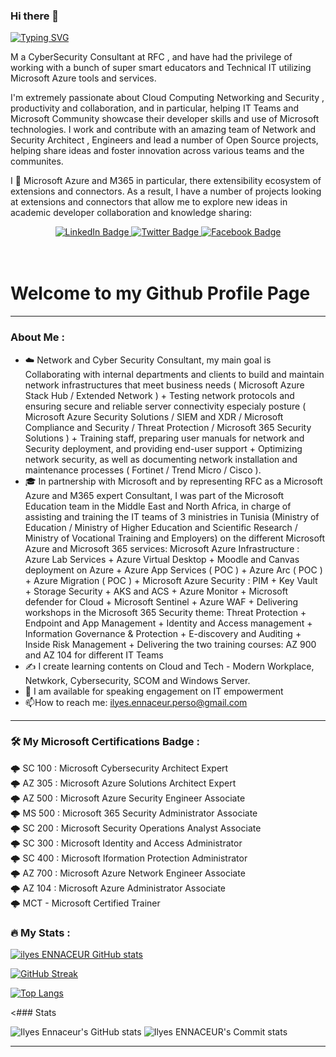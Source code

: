 ### Hi there 👋 

[![Typing SVG](https://readme-typing-svg.demolab.com/?lines=My+Name+is+ilyes+ENNACEUR;29+Years+old+from+Tunisia)](https://git.io/typing-svg)

M a CyberSecurity Consultant at RFC , and have had the privilege of working with a bunch of super smart educators and Technical IT utilizing Microsoft Azure tools and services.

I'm extremely passionate about Cloud Computing Networking and Security , productivity and collaboration, and in particular, helping IT Teams and Microsoft Community showcase their developer skills and use of Microsoft technologies. I work and contribute with an amazing team of Network and Security Architect , Engineers and lead a number of Open Source projects, helping share ideas and foster innovation across various teams and the communites.

I 💖 Microsoft Azure and M365 in particular, there extensibility ecosystem of extensions and connectors. As a result, I have a number of projects looking at extensions and connectors that allow me to explore new ideas in academic developer collaboration and knowledge sharing:

<div id="badges" align="center">
  <a href="https://linkedin.com/in/ennaceur-ilyess">
    <img src="https://img.shields.io/badge/LinkedIn-blue?style=for-the-badge&logo=linkedin&logoColor=white" alt="LinkedIn Badge"/>
  </a>
  <a href="https://twitter.com/ilyes_Ennaceur">
    <img src="https://img.shields.io/badge/Twitter-blue?style=for-the-badge&logo=twitter&logoColor=white" alt="Twitter Badge"/>
  </a>
   <a href="https://facebook.com/ennaceur.ilyes">
    <img src="https://img.shields.io/badge/facebook-blue?style=for-the-badge&logo=facebook&logoColor=white" alt="Facebook Badge"/>
  </a>
</div>

<br>
<br>
<h1>
Welcome to my Github Profile Page
</h1>
</div>

---
### About Me :
- :cloud: Network and Cyber Security Consultant, my main goal is Collaborating with internal departments and clients to build and maintain network infrastructures that meet business needs ( Microsoft Azure Stack Hub / Extended Network ) + Testing network protocols and ensuring secure and reliable server connectivity especialy posture ( Microsoft Azure Security Solutions / SIEM and XDR / Microsoft Compliance and Security / Threat Protection / Microsoft 365 Security Solutions ) + Training staff, preparing user manuals for network and Security deployment, and providing end-user support + Optimizing network security, as well as documenting network installation and maintenance processes ( Fortinet / Trend Micro / Cisco ).
- :mortar_board: In partnership with Microsoft and by representing RFC as a Microsoft Azure and M365 expert Consultant, I was part of the Microsoft Education team in the Middle East and North Africa, in charge of assisting and training the IT teams of 3 ministries in Tunisia (Ministry of Education / Ministry of Higher Education and Scientific Research / Ministry of Vocational Training and Employers) on the different Microsoft Azure and Microsoft 365 services: Microsoft Azure Infrastructure : Azure Lab Services + Azure Virtual Desktop + Moodle and Canvas deployment on Azure + Azure App Services ( POC ) + Azure Arc ( POC ) + Azure Migration ( POC ) + Microsoft Azure Security : PIM + Key Vault + Storage Security + AKS and ACS + Azure Monitor + Microsoft defender for Cloud + Microsoft Sentinel + Azure WAF + Delivering workshops in the Microsoft 365 Security theme: Threat Protection + Endpoint and App Management + Identity and Access management + Information Governance & Protection + E-discovery and Auditing + Inside Risk Management + Delivering the two training courses: AZ 900 and AZ 104 for different IT Teams
- ✍️ I create learning contents on Cloud and Tech - Modern Workplace, Netwkork, Cybersecurity, SCOM and Windows Server.
- :loudspeaker: I am available for speaking engagement on IT empowerment
- :mailbox:How to reach me: ilyes.ennaceur.perso@gmail.com

---

### :hammer_and_wrench: My Microsoft Certifications Badge :


🌩️ SC 100 : Microsoft Cybersecurity Architect Expert <br>
🌩️ AZ 305 : Microsoft Azure Solutions Architect Expert <br>
🌩️ AZ 500 : Microsoft Azure Security Engineer Associate <br>
🌩️ MS 500 : Microsoft 365 Security Administrator Associate <br>
🌩️ SC 200 : Microsoft Security Operations Analyst Associate <br>
🌩️ SC 300 : Microsoft Identity and Access Administrator <br>
🌩️ SC 400 : Microsoft Iformation Protection Administrator <br>
🌩️ AZ 700 : Microsoft Azure Network Engineer Associate <br>
🌩️ AZ 104 : Microsoft Azure Administrator Associate <br>
🌩️ MCT - Microsoft Certified Trainer <br>


### :fire: My Stats :

[![ilyes ENNACEUR GitHub stats](https://github-readme-stats.vercel.app/api?username=ilyesdoingthings&show_icons=true)](https://github.com/anuraghazra/github-readme-stats)

[![GitHub Streak](http://github-readme-streak-stats.herokuapp.com?user=ilyesdoingthings&theme=cobalt)](https://git.io/streak-stats)

[![Top Langs](https://github-readme-stats.vercel.app/api/top-langs/?username=ilyesdoingthings&layout=compact)](https://github.com/anuraghazra/github-readme-stats)

<### Stats

![Ilyes Ennaceur's GitHub stats](https://github-readme-stats.vercel.app/api?username=ilyesdoingthings&show_icons=true&theme=onedark)
![Ilyes ENNACEUR's Commit stats](https://github-profile-summary-cards.vercel.app/api/cards/profile-details?username=ilyesdoingthings&theme=github_dark)

---




